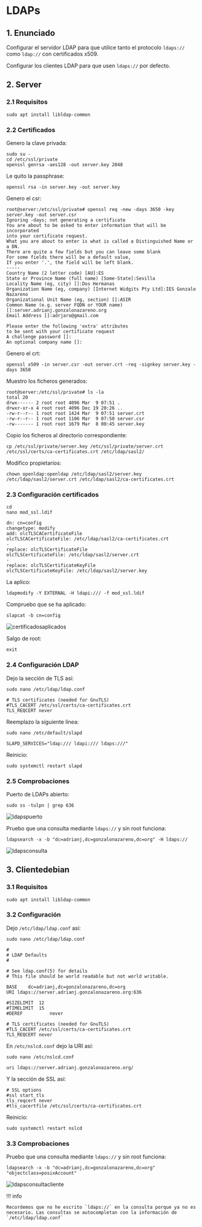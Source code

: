 # LDAPs

## 1. Enunciado

Configurar el servidor LDAP para que utilice tanto el protocolo `ldaps://` como `ldap://` con certificados x509.

Configurar los clientes LDAP para que usen `ldaps://` por defecto.

## 2. Server

### 2.1 Requisitos

```shell
sudo apt install libldap-common
```

### 2.2 Certificados

Genero la clave privada:

```shell
sudo su -
cd /etc/ssl/private
openssl genrsa -aes128 -out server.key 2048
```

Le quito la passphrase:

```shell
openssl rsa -in server.key -out server.key
```

Genero el csr:

```shell
root@server:/etc/ssl/private# openssl req -new -days 3650 -key server.key -out server.csr
Ignoring -days; not generating a certificate
You are about to be asked to enter information that will be incorporated
into your certificate request.
What you are about to enter is what is called a Distinguished Name or a DN.
There are quite a few fields but you can leave some blank
For some fields there will be a default value,
If you enter '.', the field will be left blank.
-----
Country Name (2 letter code) [AU]:ES
State or Province Name (full name) [Some-State]:Sevilla
Locality Name (eg, city) []:Dos Hermanas
Organization Name (eg, company) [Internet Widgits Pty Ltd]:IES Gonzalo Nazareno
Organizational Unit Name (eg, section) []:ASIR
Common Name (e.g. server FQDN or YOUR name) []:server.adrianj.gonzalonazareno.org
Email Address []:adrjaro@gmail.com

Please enter the following 'extra' attributes
to be sent with your certificate request
A challenge password []:
An optional company name []:
```

Genero el crt:

```shell
openssl x509 -in server.csr -out server.crt -req -signkey server.key -days 3650
```

Muestro los ficheros generados:

```shell
root@server:/etc/ssl/private# ls -la
total 20
drwx------ 2 root root 4096 Mar  9 07:51 .
drwxr-xr-x 4 root root 4096 Dec 19 20:26 ..
-rw-r--r-- 1 root root 1424 Mar  9 07:51 server.crt
-rw-r--r-- 1 root root 1106 Mar  9 07:50 server.csr
-rw------- 1 root root 1679 Mar  8 00:45 server.key
```

Copio los ficheros al directorio correspondiente:

```shell
cp /etc/ssl/private/server.key /etc/ssl/private/server.crt /etc/ssl/certs/ca-certificates.crt /etc/ldap/sasl2/
```

Modifico propietarios:

```shell
chown openldap:openldap /etc/ldap/sasl2/server.key /etc/ldap/sasl2/server.crt /etc/ldap/sasl2/ca-certificates.crt
```

### 2.3 Configuración certificados

```shell
cd
nano mod_ssl.ldif
```

```shell
dn: cn=config
changetype: modify
add: olcTLSCACertificateFile
olcTLSCACertificateFile: /etc/ldap/sasl2/ca-certificates.crt
-
replace: olcTLSCertificateFile
olcTLSCertificateFile: /etc/ldap/sasl2/server.crt
-
replace: olcTLSCertificateKeyFile
olcTLSCertificateKeyFile: /etc/ldap/sasl2/server.key
```

La aplico:

```shell
ldapmodify -Y EXTERNAL -H ldapi:/// -f mod_ssl.ldif
```

Compruebo que se ha aplicado:

```shell
slapcat -b cn=config
```

![certificadosaplicados](https://i.imgur.com/I5s3MNw.png)

Salgo de root:

```shell
exit
```

### 2.4 Configuración LDAP

Dejo la sección de TLS así:

```shell
sudo nano /etc/ldap/ldap.conf
```

```shell
# TLS certificates (needed for GnuTLS)
#TLS_CACERT	/etc/ssl/certs/ca-certificates.crt
TLS_REQCERT never
```

Reemplazo la siguiente línea:

```shell
sudo nano /etc/default/slapd
```

```shell
SLAPD_SERVICES="ldap:/// ldapi:/// ldaps:///"
```

Reinicio:

```shell
sudo systemctl restart slapd
```

### 2.5 Comprobaciones

Puerto de LDAPs abierto:

```shell
sudo ss -tulpn | grep 636
```

![ldapspuerto](https://i.imgur.com/WXkopWr.png)

Pruebo que una consulta mediante `ldaps://` y sin root funciona:

```shell
ldapsearch -x -b "dc=adrianj,dc=gonzalonazareno,dc=org" -H ldaps://
```

![ldapsconsulta](https://i.imgur.com/7uADl24.png)

## 3. Clientedebian

### 3.1 Requisitos

```shell
sudo apt install libldap-common
```

### 3.2 Configuración

Dejo `/etc/ldap/ldap.conf` así:

```shell
sudo nano /etc/ldap/ldap.conf
```

```shell
#
# LDAP Defaults
#

# See ldap.conf(5) for details
# This file should be world readable but not world writable.

BASE	dc=adrianj,dc=gonzalonazareno,dc=org
URI	ldaps://server.adrianj.gonzalonazareno.org:636

#SIZELIMIT	12
#TIMELIMIT	15
#DEREF	        never

# TLS certificates (needed for GnuTLS)
#TLS_CACERT	/etc/ssl/certs/ca-certificates.crt
TLS_REQCERT never
```

En `/etc/nslcd.conf` dejo la URI así:

```shell
sudo nano /etc/nslcd.conf
```

```shell
uri ldaps://server.adrianj.gonzalonazareno.org/
```

Y la sección de SSL así:

```shell
# SSL options
#ssl start_tls
tls_reqcert never
#tls_cacertfile /etc/ssl/certs/ca-certificates.crt
```

Reinicio:

```shell
sudo systemctl restart nslcd
```

### 3.3 Comprobaciones

Pruebo que una consulta mediante `ldaps://` y sin root funciona:

```shell
ldapsearch -x -b "dc=adrianj,dc=gonzalonazareno,dc=org" "objectclass=posixAccount"
```

![ldapsconsultacliente](https://i.imgur.com/C3uCbGI.png)

!!! info

    Recordemos que no he escrito `ldaps://` en la consulta porque ya no es necesario. Las consultas se autocompletan con la información de `/etc/ldap/ldap.conf`






